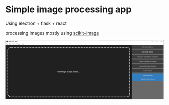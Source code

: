 # Simple image processing app

Using electron + flask + react 

processing images mostly using [scikit-image](https://scikit-image.org/)


![capture](https://github.com/curefatih/ip-electron-flask-react/blob/master/img/Capture.png?raw=true)
